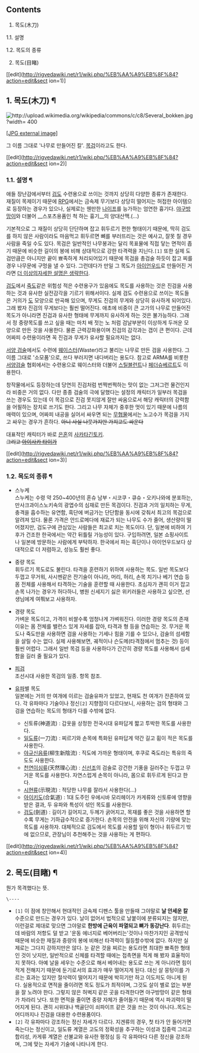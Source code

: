 ## Contents

    

1. 목도(木刀) 
    

1.1. 설명

1.2. 목도의 종류

2. 목도(目睹) 

[[edit](http://rigvedawiki.net/r1/wiki.php/%EB%AA%A9%EB%8F%84?action=edit&sect
ion=1)]

## 1. 목도(木刀) ¶

![http://upload.wikimedia.org/wikipedia/commons/c/c8/Several_bokken.jpg?width=
400](http://upload.wikimedia.org/wikipedia/commons/c/c8/Several_bokken.jpg)

[[JPG external
image]](http://upload.wikimedia.org/wikipedia/commons/c/c8/Several_bokken.jpg)

  
그 이름 그대로 '나무로 만들어진 칼'. [목검](%EB%AA%A9%EA%B2%80.md)이라고도 한다.

  

[[edit](http://rigvedawiki.net/r1/wiki.php/%EB%AA%A9%EB%8F%84?action=edit&sect
ion=2)]

### 1.1. 설명 ¶

애들 장난감에서부터 [검도](%EA%B2%80%EB%8F%84.md) 수련용으로 쓰이는 것까지 상당히 다양한 종류가 존재한다. 재질이
목제이기 때문에 [RPG](RPG.md)에서는 금속제 무기보다 상당히 떨어지는 허접한 아이템으로 등장하는 경우가 있으나, 실제로는
웬만한 [나이프](%EB%82%98%EC%9D%B4%ED%94%84.md)를 능가하는 엄연한 흉기다.
[야구방망이](%EC%95%BC%EA%B5%AC%EB%B0%A9%EB%A7%9D%EC%9D%B4.md)와 더불어 __스포츠용품인 척
하는 흉기__의 양대산맥.(...)

  

기본적으로 그 재질이 상당히 단단하며 잡고 휘두르기 편한 형태이기 때문에, 딱히 검도를 하지 않은 사람이라도 마음먹고 휘두르면 뼈를
부러뜨리는 것은 예사고, 잘못 칠 경우 사람을 죽일 수도 있다. 목검은 일반적인 나무봉과는 달리 목표물에 직접 닿는 면적이 좁기 때문에
비슷한 길이의 봉에 비해 상대적으로 강한 타격력을 지닌다.`[1]` 또한 실제 도검만큼은 아니지만 끝이 뾰족하게 처리되어있기 때문에 목검을
총검술 하듯이 잡고 찌를 경우 나무문에 구멍을 낼 수 있다. 그런데다가 만일 그 목도가 [아이언우드](%EC%95%84%EC%9D%B4%EC%96%B8%20%EC%9A%B0%EB%93%9C.md)로 만들어진 거라면 [더 이상의자세한 설명은 생략한다](%EB%8D%94%20%EC%9D%B4%EC%83%81%EC%9D%98%20%EC%9E%90%EC%84%B8%ED%95%9C%20%EC%84%A4%EB%AA%85%EC%9D%80%20%EC%83%9D%EB%9E%B5%ED%95%9C%EB%8B%A4.md).

  

[검도](%EA%B2%80%EB%8F%84.md)에서 [죽도](%EC%A3%BD%EB%8F%84.md)같은 위험성 적은 수련용구가
있음에도 목도를 사용하는 것은 진검을 사용하는 것과 유사한 실전감각을 기르기 위해서이다. 실제 검도 수련용으로 쓰이는 목도들은 거의가
[도](%EB%8F%84.md) 모양으로 만곡해 있으며, 무게도 진검의 무게와 상당히 유사하게 되어있다. 그래 봤자 진검의 무게보다는
훨씬 떨어진다. 애초에 비중이 큰 고가의 나무로 만들어진 목도가 아니라면 진검과 유사한 형태에 무게까지 유사하게 하는 것은 불가능하다.
그래서 정 중량목도를 쓰고 싶을 때는 마치 배 젓는 노 처럼 검날부분이 이상하게 두꺼운 모양으로 만든 것을 사용한다. 물론 근력강화용이며
진검의 감각과는 갭이 큰 편이다. 근데 어짜피 수련용이라면 꼭 진검과 무게가 유사할 필요까지는 없다.

  

[서양 검술](%EC%84%9C%EC%96%91%20%EA%B2%80%EC%88%A0.md)에서도 수련에
[웨이스터](%EC%9B%A8%EC%9D%B4%EC%8A%A4%ED%84%B0.md)(Waster)라고 불리는 나무로 만든 검을
사용한다. 그 이름 그대로 '소모품'으로, 쓰다 부러지면 내다버리는 용도다. 참고로 ARMA를 비롯한 [서양검술](%EC%84%9C%EC%96%91%20%EA%B2%80%EC%88%A0.md) 협회에서는 수련용으로 웨이스터와 더불어 [스틸블런트](%EC%8A%A4%ED%8B%B8%20%EB%B8%94%EB%9F%B0%ED%8A%B8.md)나
[페더슈베르트](%ED%8E%98%EB%8D%94%EC%8A%88%EB%B2%A0%EB%A5%B4%ED%8A%B8.md)도 이용한다.

  

창작물에서도 등장하는데 당연히 진검처럼 번쩍번쩍하는 맛이 없는 그저그런 물건인지라 비중은 거의 없다. 다만 종종 검술의 극에 달했다는 설정의
캐릭터가 일부러 목검을 쓰는 경우도 있는데 이 목검으로 진검 못지않게 잘만 싸움으로서 해당 캐릭터의 강력함을 어필하는 장치로 쓰기도 한다.
그리고 나무 자체가 중후한 멋이 있기 때문에 나름의 매력이 있으며, 어짜피 내공을 실어서 싸우면 되는
[무협물](%EB%AC%B4%ED%98%91%EB%AC%BC.md)에서는 노고수가 목검을 가지고 싸우는 경우가 흔하다. <del>아니
사실 나뭇가지만 가지고도 싸운다</del>

  

대표적인 캐릭터가 바로 [은혼](%EC%9D%80%ED%98%BC.md)의 [사카타긴토키](%EC%82%AC%EC%B9%B4%ED%83%80%20%EA%B8%B4%ED%86%A0%ED%82%A4.md).  
<del>그리고 [아이사카 타이가](%EC%95%84%EC%9D%B4%EC%82%AC%EC%B9%B4%20%ED%83%80%EC%9D%B4%EA%B0%80.md)</del>

  

[[edit](http://rigvedawiki.net/r1/wiki.php/%EB%AA%A9%EB%8F%84?action=edit&sect
ion=3)]

### 1.2. 목도의 종류 ¶

  * 스누케   
스누케는 수령 약 250~400년의 혼슈 남부・시코쿠・큐슈・오키나와에 분포하는,만사크과이스노키속의 광엽수의 심재로 만든 목검이다. 진검과
거의 일치하는 무게, 충격을 흡수하는 유연함, 흑단에 버금가는 단단함을 동시에 갖춰서 최고의 목검으로 알려져 있다. 물론 가격은 안드로메다에
재료가 되는 나무도 수가 줄어, 생산량이 떨어졌지만, 검도구에 관심있는 사람들은 최고로 치는 목도이다. 단, 일본에 비하여 기후가 건조한
한국에서는 약간 뒤틀릴 가능성이 있다. 구입하려면, 일본 쇼핑사이트나 일본에 방문하는 사람에게 부탁하자. 한국에서 파는 흑단이나
아이언우드보다 상대적으로 더 저렴하고, 성능도 훨씬 좋다.  

  * 중량 목도  
휘두르기 목도로도 불린다. 타격을 훈련하기 위하여 사용하는 목도. 일반 목도보다 두껍고 무거워, 사시멘같은 잔기술이 아니라, 머리, 허리,
손목 치기나 베기 연습 등 몸 전체를 사용해서 타격하는 기술을 훈련할 때 사용한다. 초심자가 괜히 이거 잡고 손목 나가는 경우가 허다하니,
병원 신세지기 싫은 위키러들은 사용하고 싶으면, 선생님에게 여쭤보고 사용하자.  

  * 경량 목도  
가벼운 목도이고, 가격이 비쌀수록 엄청나게 가벼워진다. 이러한 경량 목도의 존재 이유는 몸 전체를 밸런스 있게 자세를 잡아, 타격과 형 등을
연습하는 것. 무거운 목도나 죽도만을 사용하면 검을 사용하는 기세나 힘을 기를 수 있으나, 검술의 섬세함을 살릴 수는 없다. 실제
사용해보면, 궤적이나 슨도메(타격점에서 멈추는 것) 등이 훨씬 어렵다. 그래서 일반 목검 등을 사용하다가 간간히 경량 목도를 사용해서
섬세함을 길러 줄 필요가 있다.  

  * [피검](%ED%94%BC%EA%B2%80.md)  
조선시대 사용한 목검의 일종. 항목 참조.  

  * [유파](%EC%9D%BC%EB%B3%B8%20%EA%B3%A0%EB%A5%98%20%EB%AC%B4%EC%88%A0.md)별 목도   
일본에는 거의 만 여개에 이르는 검술유파가 있었고, 현재도 천 여개가 잔존하여 있다. 각 유파마다 기술이나 정신`[2]` 지향점이
다르다보니, 사용하는 검의 형태와 그 검을 연습하는 목도의 형태가 다를 수밖에 없다.  

    * 신토류(神道流) : 갑옷을 상정한 전국시대 유파답게 짧고 투박한 목도를 사용한다.
    * [일도류](%EC%9D%BC%EB%8F%84%EB%A5%98.md)(一刀流) : 찌르기와 손목에 특화된 유파답게 약간 길고 휨이 적은 목도를 사용한다.
    * [야규신음류](%EC%95%BC%EA%B7%9C%EC%8B%A0%EC%9D%8C%EB%A5%98.md)(柳生新陰流) : 직도에 가까운 형태이며, 후쿠로 죽도라는 특유의 죽도도 사용한다.
    * [천연이심류](%EC%B2%9C%EC%97%B0%EC%9D%B4%EC%8B%AC%EB%A5%98.md)(天然理心流) : [신선조](%EC%8B%A0%EC%84%A0%EC%A1%B0.md)의 검술로 강건한 기풍을 길러주는 두껍고 무거운 목도를 사용한다. 자연스럽게 손목이 아니라, 몸으로 휘두르게 된다고 한다.
    * [시현류](%EC%8B%9C%ED%98%84%EB%A5%98.md)(示現流) : 적당한 나무를 잘라서 사용한다(...) 
    * [아이키도](%EC%95%84%EC%9D%B4%ED%82%A4%EB%8F%84.md)(合氣道) : 1대 도주인 우에시바 모리헤이가 카게류와 신토류에 영향을 받은 결과, 두 유파와 특성이 섞인 목도를 사용한다. 
    * [검도](%EA%B2%80%EB%8F%84.md)(劍道) : 길이가 길어지고, 두께가 굵어지고, 목재를 좋은 것을 사용하면 할수록 무게는 기하급수적으로 증가한다. 손목의 안전을 위해 자신의 기량에 맞는 목도를 사용하자. 대체적으로 검도에서 목도를 사용할 일이 형이나 휘두르기 밖에 없으므로, 관장님이 추천해주는 것을 사용하는 게 편하다.   

[[edit](http://rigvedawiki.net/r1/wiki.php/%EB%AA%A9%EB%8F%84?action=edit&sect
ion=4)]

## 2. 목도(目睹) ¶

뭔가 목격했다는 뜻.

`\----`

  * `[1]` 이 점에 창안해서 현대적인 금속제 디펜스 툴을 만들때 그야말로 **날 안세운 칼** 수준으로 만드는 경우가 있다. 날이 없어서 법적으로 날붙이에 분류되지는 않지만, 이런걸로 제대로 맞으면 그야말로 **한방에 근육이 파열되고 뼈가 동강난다**. 휘두르는데 바람의 저항도 덜 받고 '운동 에너지로 베어버리는'것이나 마찬가지인 공격방식 때문에 비슷한 재질과 중량의 봉에 비해선 타격력이 월등할수밖에 없다. 하지만 실제로는 그다지 강하지만은 않다. 눈 같은 것을 찌르는 용도라면 최대한 뾰족한 형태인 것이 낫지만, 일반적으로 신체를 타격할 때에는 접촉면을 적게 해 봤자 효율적이지 못하다. 아예 날을 세우는 수준으로 해서 베어내는 용도로 쓰는 게 아니라면 힘이 적게 전해지기 때문에 둔기로서의 효과가 매우 떨어지게 된다. 대신 살 뭉텅이를 가르는 효과는 있지만 절삭력이 떨어지기 때문에 박히기만 하고 이도저도 아니게 된다. 실용적으로 면적을 줄이려면 목도 정도가 최적이며, 그것도 살이 별로 없는 부분을 잘 노려야 한다. 그렇지 않은 허벅지 같은 곳을 타격한다면 야구방망이 같은 형태가 차라리 낫다. 또한 면적을 줄이면 중량 자체가 줄어들기 때문에 역시 파괴력이 떨어지게 된다. 괜히 시위대나 백골단이 쇠파이프 같은 것을 쓰는 것이 아니다..목도는 어디까지나 진검을 대용한 수련용품이다.
  * `[2]` 각 유파마다 강조하는 정신 자세가 다르다. 지겐류의 경우, 첫 타가 안 들어가면 죽는다는 정신이고, 일도류 계열은 고도의 정확성을 추구하는 이성과 집중력 그리고 합리성, 카게류 계열은 선불교와 유사한 평정심 등 각 유파마다 다른 정신을 강조하며, 그에 맞는 자세가 기술에 나타나게 한다.

